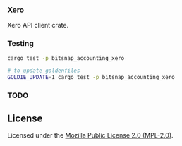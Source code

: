 ### Xero

Xero API client crate.

### Testing

```bash
cargo test -p bitsnap_accounting_xero

# to update goldenfiles
GOLDIE_UPDATE=1 cargo test -p bitsnap_accounting_xero
```

### TODO


## License

Licensed under the [Mozilla Public License 2.0 (MPL-2.0)](../../LICENSE).
